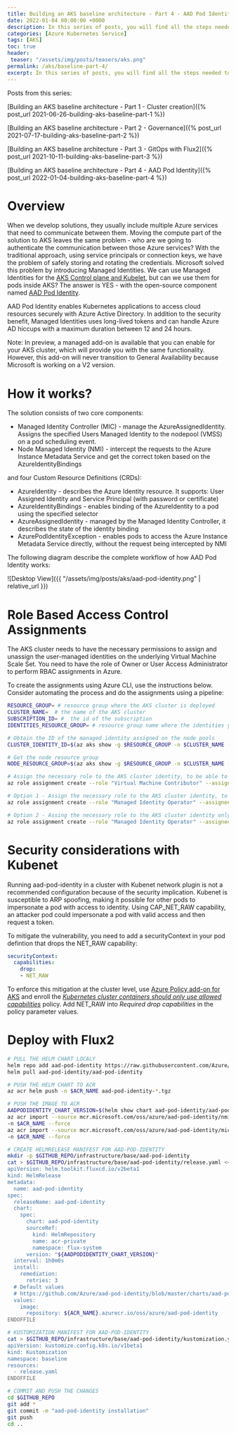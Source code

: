 ```yaml
---
title: Building an AKS baseline architecture - Part 4 - AAD Pod Identity
date: 2022-01-04 00:00:00 +0000
description: In this series of posts, you will find all the steps needed to build a baseline or reference architecture for Azure Kubernetes Service (AKS) by incorporating all the best practices from the operations and governance perspective. In this post, we will explore one of the core baseline componets - AAD Pod Identity. 
categories: [Azure Kubernetes Service]
tags: [AKS]
toc: true 
header:
 teaser: "/assets/img/posts/teasers/aks.png"
permalink: /aks/baseline-part-4/
excerpt: In this series of posts, you will find all the steps needed to build a baseline or reference architecture for Azure Kubernetes Service (AKS) by incorporating all the best practices from the operations and governance perspective. In this post, we will explore one of the core baseline componets - AAD Pod Identity. 
---
```

Posts from this series:

[Building an AKS baseline architecture - Part 1 - Cluster creation]({% post_url 2021-06-26-building-aks-baseline-part-1 %})

[Building an AKS baseline architecture - Part 2 - Governance]({% post_url 2021-07-17-building-aks-baseline-part-2 %})

[Building an AKS baseline architecture - Part 3 - GitOps with Flux2]({% post_url 2021-10-11-building-aks-baseline-part-3 %})

[Building an AKS baseline architecture - Part 4 - AAD Pod Identity]({% post_url 2022-01-04-building-aks-baseline-part-4 %})

# Overview

When we develop solutions, they usually include multiple Azure services that need to communicate between them. Moving the compute part of the solution to AKS leaves the same problem - who are we going to authenticate the communication between those Azure services? With the traditional approach, using service principals or connection keys, we have the problem of safely storing and rotating the credentials. Microsoft solved this problem by introducing Managed Identities. We can use Managed Identities for the [AKS Control plane and Kubelet](https://docs.microsoft.com/en-us/azure/aks/use-managed-identity), but can we use them for pods inside AKS? The answer is YES - with the open-source component named [AAD Pod Identity](https://github.com/Azure/aad-pod-identity).

AAD Pod Identity enables Kubernetes applications to access cloud resources securely with Azure Active Directory. In addition to the security benefit, Managed Identities uses long-lived tokens and can handle Azure AD hiccups with a maximum duration between 12 and 24 hours.

Note:  In preview, a managed add-on is available that you can enable for your AKS cluster, which will provide you with the same functionality. However, this add-on will never transition to General Availability because Microsoft is working on a V2 version.


# How it works?

The solution consists of two core components:

- Managed Identity Controller (MIC) - manage the AzureAssignedIdentity. Assigns the specified Users Managed Identity to the nodepool (VMSS) on a pod scheduling event.
- Node Managed Identity (NMI) - intercept the requests to the Azure Instance Metadata Service and get the correct token based on the AzureIdentityBindings

and four Custom Resource Definitions (CRDs):

- AzureIdentity - describes the Azure Identity resource. It supports: User Assigned Identity and Service Principal (with password or certificate)
- AzureIdentityBindings - enables binding of the AzureIdentity to a pod using the specified selector
- AzureAssignedIdentity -  managed by the Managed Identity Controller, it describes the state of the identity binding
- AzurePodIdentityException - enables pods to access the Azure Instance Metadata Service directly, without the request being intercepted by NMI

The following diagram describe the complete workflow of how AAD Pod Identity works:

![Desktop View]({{ "/assets/img/posts/aks/aad-pod-identity.png" | relative_url }})


# Role Based Access Control Assignments

The AKS cluster needs to have the necessary permissions to assign and unassign the user-managed identities on the underlying Virtual Machine Scale Set. You need to have the role of Owner or User Access Administrator to perform RBAC assignments in Azure.

To create the assignments using Azure CLI, use the instructions below. Consider automating the process and do the assignments using a pipeline:

```bash
RESOURCE_GROUP= # resource group where the AKS cluster is deployed
CLUSTER_NAME=  # the name of the AKS cluster
SUBSCRIPTION_ID= #  the id of the subscription
IDENTITIES_RESOURCE_GROUP= # resource group name where the identities you plan to assign to pods are stored. If you plan to bind their lifetime to the cluster, you can keep them in the NODE_RESOURCE_GROUP. Otherwise, it is a best practice to use a dedicated resource group

# Obtain the ID of the managed identity assigned on the node pools
CLUSTER_IDENTITY_ID=$(az aks show -g $RESOURCE_GROUP -n $CLUSTER_NAME --query identityProfile.kubeletidentity.clientId -o tsv)

# Get the node resource group
NODE_RESOURCE_GROUP=$(az aks show -g $RESOURCE_GROUP -n $CLUSTER_NAME --query nodeResourceGroup -o tsv --only-show-errors)

# Assign the necessary role to the AKS cluster identity, to be able to modify the VMSS settings
az role assignment create --role "Virtual Machine Contributor" --assignee $CLUSTER_IDENTITY_ID --scope /subscriptions/$SUBSCRIPTION_ID/resourcegroups/$NODE_RESOURCE_GROUP

# Option 1 - Assign the necessary role to the AKS cluster identity, to be able to attach the managed identities in the IDENTITIES_RESOURCE_GROUP to the VMSS.
az role assignment create --role "Managed Identity Operator" --assignee $CLUSTER_IDENTITY_ID --scope /subscriptions/$SUBSCRIPTION_ID/resourcegroups/$IDENTITIES_RESOURCE_GROUP

# Option 2 - Assing the necessary role to the AKS cluster identity only to particular user managed identities:
az role assignment create --role "Managed Identity Operator" --assignee $CLUSTER_IDENTITY_ID --scope /subscriptions/$SUBSCRIPTION_ID/resourcegroups/$IDENTITIES_RESOURCE_GROUP/providers/Microsoft.ManagedIdentity/userAssignedIdentities/$IDENTITY_NAME
```

# Security considerations with Kubenet

Running aad-pod-identity in a cluster with Kubenet network plugin is not a recommended configuration because of the security implication. Kubenet is susceptible to ARP spoofing, making it possible for other pods to impersonate a pod with access to identity. Using CAP_NET_RAW capability, an attacker pod could impersonate a pod with valid access and then request a token.

To mitigate the vulnerability, you need to add a securityContext in your pod defintion that drops the NET_RAW capability:

```yaml
securityContext:
  capabilities:
    drop:
    - NET_RAW
```

To enforce this mitigation at the cluster level, use [Azure Policy add-on for AKS](https://aztoso.com/aks/baseline-part-2/#azure-policies) and enroll the [_Kubernetes cluster containers should only use allowed capabilities_](https://portal.azure.com/#blade/Microsoft_Azure_Policy/PolicyDetailBlade/definitionId/%2Fproviders%2FMicrosoft.Authorization%2FpolicyDefinitions%2Fc26596ff-4d70-4e6a-9a30-c2506bd2f80c) policy. Add NET_RAW into _Required drop capabilities_ in the policy parameter values.

# Deploy with Flux2

```bash
# PULL THE HELM CHART LOCALY
helm repo add aad-pod-identity https://raw.githubusercontent.com/Azure/aad-pod-identity/master/charts
helm pull aad-pod-identity/aad-pod-identity

# PUSH THE HELM CHART TO ACR
az acr helm push -n $ACR_NAME aad-pod-identity-*.tgz

# PUSH THE IMAGE TO ACR
AADPODIDENTITY_CHART_VERSION=$(helm show chart aad-pod-identity/aad-pod-identity | grep version |  awk -F" " '{print $2}')
az acr import --source mcr.microsoft.com/oss/azure/aad-pod-identity/nmi:v$(helm show chart aad-pod-identity/aad-pod-identity | grep appVersion |  awk -F" " '{print $2}') \
-n $ACR_NAME --force
az acr import --source mcr.microsoft.com/oss/azure/aad-pod-identity/mic:v$(helm show chart aad-pod-identity/aad-pod-identity | grep appVersion |  awk -F" " '{print $2}') \
-n $ACR_NAME --force

# CREATE HELMRELEASE MANIFEST FOR AAD-POD-IDENTITY
mkdir -p $GITHUB_REPO/infrastructure/base/aad-pod-identity
cat > $GITHUB_REPO/infrastructure/base/aad-pod-identity/release.yaml << ENDOFFILE
apiVersion: helm.toolkit.fluxcd.io/v2beta1
kind: HelmRelease
metadata:
  name: aad-pod-identity
spec:
  releaseName: aad-pod-identity
  chart:
    spec:
      chart: aad-pod-identity
      sourceRef:
        kind: HelmRepository
        name: acr-private
        namespace: flux-system
      version: "${AADPODIDENTITY_CHART_VERSION}"
  interval: 1h0m0s
  install:
    remediation:
      retries: 3
  # Default values
  # https://github.com/Azure/aad-pod-identity/blob/master/charts/aad-pod-identity/values.yaml
  values:    
    image:
      repository: ${ACR_NAME}.azurecr.io/oss/azure/aad-pod-identity
ENDOFFILE

# KUSTOMIZATION MANIFEST FOR AAD-POD-IDENTITY
cat > $GITHUB_REPO/infrastructure/base/aad-pod-identity/kustomization.yaml << ENDOFFILE
apiVersion: kustomize.config.k8s.io/v1beta1
kind: Kustomization
namespace: baseline
resources:  
  - release.yaml
ENDOFFILE

# COMMIT AND PUSH THE CHANGES
cd $GITHUB_REPO
git add *
git commit -m "aad-pod-identity installation"
git push
cd ..

```

